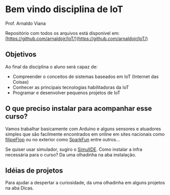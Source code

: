 # Bem vindo disciplina de IoT

Prof. Arnaldo Viana

Repositório com todos os arquivos está disponivel em: [https://github.com/arnaldojr/IoT/](https://github.com/arnaldojr/IoT/)

## Objetivos
Ao final da disciplina o aluno será capaz de:

- Compreender o conceitos de sistemas baseados em IoT (Internet das Coisas) 
- Conhecer as principais tecnologias habilitadoras da IoT
- Programar e desenvolver pequenos projetos de IoT


## O que preciso instalar para acompanhar esse curso?

Vamos trabalhar basicamente com Arduino e alguns sensores e atuadores simples que são facilmente encontrados em online em sites nacionais como [filipeFlop](http://www.filipeflop.com.br) ou no exterior como [SparkFun](https://www.sparkfun.com) entre outros... 

Se quiser usar simulador, sugiro o [SimulIDE](https://www.simulide.com/p/home.html). Como instalar a infra necessária para o curso? Da uma olhadinha na aba instalação.

## Idéias de projetos

Para ajudar a despertar a curiosidade, da uma olhadinha em alguns projetos na aba Dicas.